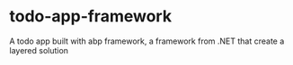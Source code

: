 # todo-app-framework
A todo app built with abp framework, a framework from .NET that create a layered solution

